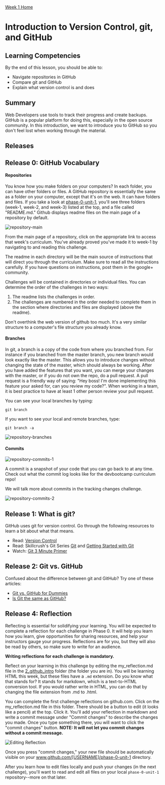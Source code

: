 [Week 1 Home](../)

# Introduction to Version Control, git, and GitHub

## Learning Competencies
By the end of this lesson, you should be able to:
- Navigate repositories in GitHub
- Compare git and GitHub
- Explain what version control is and does

## Summary
Web Developers use tools to track their progress and create backups. GitHub is a popular platform for doing this, especially in the open source community. In this introduction, we want to introduce you to GitHub so you don't feel lost when working through the material.

## Releases

## Release 0: GitHub Vocabulary

#### Repositories
You know how you make folders on your computers? In each folder, you can have other folders or files. A GitHub repository is essentially the same as a folder on your computer, except that it's on the web. It can have folders and files. If you take a look at [phase-0-unit-1](../../), you'll see three folders (week-1, week-2, and week-3) listed at the top, and a file called "README.md." Github displays readme files on the main page of a repository by default.

![repository-main](../imgs/repository-main.png)

From the main page of a repository, click on the appropriate link to access that week's curriculum. You've already proved you've made it to week-1 by navigating to and reading this challenge.

The readme in each directory will be the main source of instructions that will direct you through the curriculum. Make sure to read all the instructions carefully. If you have questions on instructions, post them in the google+ community.

Challenges will be contained in directories or individual files. You can determine the order of the challenges in two ways:
  1. The readme lists the challenges in order.
  2. The challenges are numbered in the order needed to complete them in the section where directories and files are displayed (above the readme).

Don't overthink the web version of github too much. It's a very similar structure to a computer's file structure you already know.

#### Branches

In git, a branch is a copy of the code from where you branched from. For instance if you branched from the master branch, you new branch would look exactly like the master. This allows you to introduce changes without changing the state of the master, which should always be working. After you have added the features that you want, you can merge your changes with the master, or if you do not own the repo, do a pull request. A pull request is a friendly way of saying: "Hey boss! I'm done implementing this feature your asked for, can you review my code?". When working in a team, it is best practice to have at least 1 other person review your pull request.

You can see your local branches by typing:

`git branch`

If you want to see your local and remote branches, type:

`git branch -a`

![repository-branches](../imgs/repository-branches.png)

#### Commits

![repository-commits-1](../imgs/repository-commits-1.png)

A commit is a snapshot of your code that you can go back to at any time. Check out what the commit log looks like for the devbootcamp curriculum repo!

We will talk more about commits in the tracking changes challenge.

![repository-commits-2](../imgs/repository-commits-2.png)

## Release 1: What is git?

GitHub uses git for version control. Go through the following resources to learn a bit about what that means.

- Read: [Version Control](http://skillcrush.com/2013/02/11/version-control/)
- Read: Skillcrush's Git Series [Git](http://skillcrush.com/2013/02/18/git/) and [Getting Started with Git](http://skillcrush.com/2013/02/20/get-started-working-with-git/)
- Watch: [Git 3 Minute Primer](http://www.youtube.com/watch?v=_Jmkvv_nKTE)

## Release 2: Git vs. GitHub

Confused about the difference between git and GitHub? Try one of these articles:

- [Git vs. GitHub for Dummies](http://stephaniehoh.github.io/blog/2013/10/07/git-vs-github-for-dummies/)
- [Is Git the same as GitHub?](http://www.jahya.net/blog/?2013-05-git-vs-github)


## Release 4: Reflection
Reflecting is essential for solidifying your learning. You will be expected to complete a reflection for each challenge in Phase 0. It will help you learn how you learn, give opportunities for sharing resources, and help your instructors gauge your progress. Reflections are for you, but they will also be read by others, so make sure to write for an audience.

**Writing reflections for each challenge is mandatory.**

Reflect on your learning in this challenge by editing the my_reflection.md file in the [2_github_intro](./) folder (the folder you are in). You will be learning HTML this week, but these files have a `.md` extension. Do you know what that stands for? It stands for markdown, which is a text-to-HTML conversion tool.  If you would rather write in HTML, you can do that by changing the file extension from .md to .html.

You can complete the first challenge reflections on github.com. Click on the my_reflection.md file in this folder. There should be a button to edit (it looks like a pencil) at the top. Click it. You'll add your reflection in markdown and write a commit message under "Commit changes" to describe the changes you made. Once you type something there, you will want to click the "commit changes" button. **NOTE: It will not let you commit changes without a commit message.**

![Editing Reflection](../imgs/adding-reflection.jpg)

Once you press "commit changes," your new file should be automatically visible on your www.github.com/[USERNAME]/phase-0-unit-1 directory.

After you learn how to edit files locally and push your changes (in the next challenge), you'll want to read and edit all files on your local `phase-0-unit-1` repository--more on that later.


